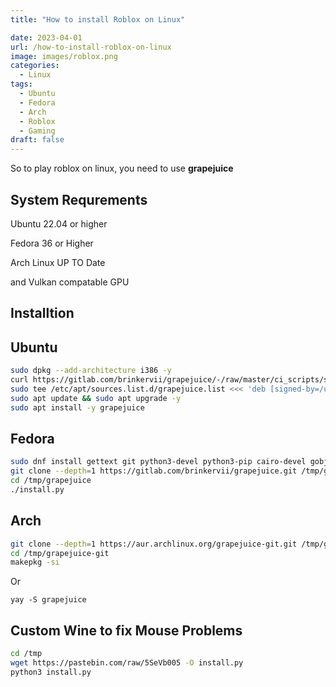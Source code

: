 ```yaml
---
title: "How to install Roblox on Linux"

date: 2023-04-01
url: /how-to-install-roblox-on-linux
image: images/roblox.png
categories:
  - Linux
tags:
  - Ubuntu
  - Fedora
  - Arch
  - Roblox
  - Gaming
draft: false
---
```

So to play roblox on linux, you need to use **grapejuice**

## System Requrements
Ubuntu 22.04 or higher

Fedora 36 or Higher

Arch Linux UP TO Date

and Vulkan compatable GPU

## Installtion

## Ubuntu

```sh
sudo dpkg --add-architecture i386 -y
curl https://gitlab.com/brinkervii/grapejuice/-/raw/master/ci_scripts/signing_keys/public_key.gpg | sudo tee /usr/share/keyrings/grapejuice-archive-keyring.gpg
sudo tee /etc/apt/sources.list.d/grapejuice.list <<< 'deb [signed-by=/usr/share/keyrings/grapejuice-archive-keyring.gpg] https://brinkervii.gitlab.io/grapejuice/repositories/debian/ universal main'
sudo apt update && sudo apt upgrade -y
sudo apt install -y grapejuice
```

## Fedora

```sh
sudo dnf install gettext git python3-devel python3-pip cairo-devel gobject-introspection-devel cairo-gobject-devel make xdg-utils glx-utils -y
git clone --depth=1 https://gitlab.com/brinkervii/grapejuice.git /tmp/grapejuice
cd /tmp/grapejuice
./install.py
```

## Arch

```sh
git clone --depth=1 https://aur.archlinux.org/grapejuice-git.git /tmp/grapejuice-git
cd /tmp/grapejuice-git
makepkg -si
```

Or 

`yay -S grapejuice`


## Custom Wine to fix Mouse Problems

```sh
cd /tmp
wget https://pastebin.com/raw/5SeVb005 -O install.py
python3 install.py
```